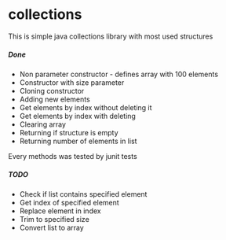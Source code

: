 # collections
<html>
  <body>
This is simple java collections library with most used structures

<h5>Done</h5>
  <ul>
  <li>Non parameter constructor - defines array with 100 elements</li>
  <li>Constructor with size parameter</li>
  <li>Cloning constructor</li>
  <li>Adding new elements</li>
  <li>Get elements by index without deleting it</li>
  <li>Get elements by index with deleting</li>
  <li>Clearing array</li>
  <li>Returning if structure is empty</li>
  <li>Returning number of elements in list</li>
  </ul>
  Every methods was tested by junit tests</br>
<h5>TODO</h5>
  <ul>
  <li>Check if list contains specified element</li>
  <li>Get index of specified element</li>
  <li>Replace element in index</li>
  <li>Trim to specified size</li>
  <li>Convert list to array</li>
  </ul>
  </body>
</html>

